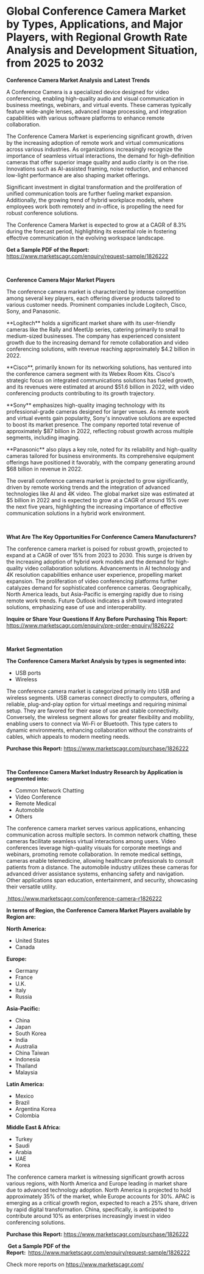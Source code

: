 <p><h1>Global Conference Camera Market by Types, Applications, and Major Players, with Regional Growth Rate Analysis and Development Situation, from 2025 to 2032</h1></p><p><strong>Conference Camera Market Analysis and Latest Trends</strong></p>
<p><p>A Conference Camera is a specialized device designed for video conferencing, enabling high-quality audio and visual communication in business meetings, webinars, and virtual events. These cameras typically feature wide-angle lenses, advanced image processing, and integration capabilities with various software platforms to enhance remote collaboration.</p><p>The Conference Camera Market is experiencing significant growth, driven by the increasing adoption of remote work and virtual communications across various industries. As organizations increasingly recognize the importance of seamless virtual interactions, the demand for high-definition cameras that offer superior image quality and audio clarity is on the rise. Innovations such as AI-assisted framing, noise reduction, and enhanced low-light performance are also shaping market offerings.</p><p>Significant investment in digital transformation and the proliferation of unified communication tools are further fueling market expansion. Additionally, the growing trend of hybrid workplace models, where employees work both remotely and in-office, is propelling the need for robust conference solutions. </p><p>The Conference Camera Market is expected to grow at a CAGR of 8.3% during the forecast period, highlighting its essential role in fostering effective communication in the evolving workspace landscape.</p></p>
<p><strong>Get a Sample PDF of the Report:&nbsp;</strong> <a href="https://www.marketscagr.com/enquiry/request-sample/1826222?utm_campaign=1999&utm_medium=2&utm_source=Github&utm_content=ia&utm_term=18022025&utm_id=conference-camera">https://www.marketscagr.com/enquiry/request-sample/1826222</a></p>
<p>&nbsp;</p>
<p><strong>Conference Camera Major Market Players</strong></p>
<p><p>The conference camera market is characterized by intense competition among several key players, each offering diverse products tailored to various customer needs. Prominent companies include Logitech, Cisco, Sony, and Panasonic.</p><p>**Logitech** holds a significant market share with its user-friendly cameras like the Rally and MeetUp series, catering primarily to small to medium-sized businesses. The company has experienced consistent growth due to the increasing demand for remote collaboration and video conferencing solutions, with revenue reaching approximately $4.2 billion in 2022.</p><p>**Cisco**, primarily known for its networking solutions, has ventured into the conference camera segment with its Webex Room Kits. Cisco's strategic focus on integrated communications solutions has fueled growth, and its revenues were estimated at around $51.6 billion in 2022, with video conferencing products contributing to its growth trajectory.</p><p>**Sony** emphasizes high-quality imaging technology with its professional-grade cameras designed for larger venues. As remote work and virtual events gain popularity, Sony's innovative solutions are expected to boost its market presence. The company reported total revenue of approximately $87 billion in 2022, reflecting robust growth across multiple segments, including imaging.</p><p>**Panasonic** also plays a key role, noted for its reliability and high-quality cameras tailored for business environments. Its comprehensive equipment offerings have positioned it favorably, with the company generating around $68 billion in revenue in 2022.</p><p>The overall conference camera market is projected to grow significantly, driven by remote working trends and the integration of advanced technologies like AI and 4K video. The global market size was estimated at $5 billion in 2022 and is expected to grow at a CAGR of around 15% over the next five years, highlighting the increasing importance of effective communication solutions in a hybrid work environment.</p></p>
<p>&nbsp;</p>
<p><strong>What Are The Key Opportunities For Conference Camera Manufacturers?</strong></p>
<p><p>The conference camera market is poised for robust growth, projected to expand at a CAGR of over 15% from 2023 to 2030. This surge is driven by the increasing adoption of hybrid work models and the demand for high-quality video collaboration solutions. Advancements in AI technology and 4K resolution capabilities enhance user experience, propelling market expansion. The proliferation of video conferencing platforms further catalyzes demand for sophisticated conference cameras. Geographically, North America leads, but Asia-Pacific is emerging rapidly due to rising remote work trends. Future Outlook indicates a shift toward integrated solutions, emphasizing ease of use and interoperability.</p></p>
<p><strong>Inquire or Share Your Questions If Any Before Purchasing This Report:</strong> <a href="https://www.marketscagr.com/enquiry/pre-order-enquiry/1826222?utm_campaign=1999&utm_medium=2&utm_source=Github&utm_content=ia&utm_term=18022025&utm_id=conference-camera">https://www.marketscagr.com/enquiry/pre-order-enquiry/1826222</a></p>
<p>&nbsp;</p>
<p><strong>Market Segmentation</strong></p>
<p><strong>The Conference Camera Market Analysis by types is segmented into:</strong></p>
<p><ul><li>USB ports</li><li>Wireless</li></ul></p>
<p><p>The conference camera market is categorized primarily into USB and wireless segments. USB cameras connect directly to computers, offering a reliable, plug-and-play option for virtual meetings and requiring minimal setup. They are favored for their ease of use and stable connectivity. Conversely, the wireless segment allows for greater flexibility and mobility, enabling users to connect via Wi-Fi or Bluetooth. This type caters to dynamic environments, enhancing collaboration without the constraints of cables, which appeals to modern meeting needs.</p></p>
<p><strong>Purchase this Report:&nbsp;</strong><a href="https://www.marketscagr.com/purchase/1826222?utm_campaign=1999&utm_medium=2&utm_source=Github&utm_content=ia&utm_term=18022025&utm_id=conference-camera">https://www.marketscagr.com/purchase/1826222</a></p>
<p>&nbsp;</p>
<p><strong>The Conference Camera Market Industry Research by Application is segmented into:</strong></p>
<p><ul><li>Common Network Chatting</li><li>Video Conference</li><li>Remote Medical</li><li>Automobile</li><li>Others</li></ul></p>
<p><p>The conference camera market serves various applications, enhancing communication across multiple sectors. In common network chatting, these cameras facilitate seamless virtual interactions among users. Video conferences leverage high-quality visuals for corporate meetings and webinars, promoting remote collaboration. In remote medical settings, cameras enable telemedicine, allowing healthcare professionals to consult patients from a distance. The automobile industry utilizes these cameras for advanced driver assistance systems, enhancing safety and navigation. Other applications span education, entertainment, and security, showcasing their versatile utility.</p></p>
<p><a href="https://www.marketscagr.com/conference-camera-r1826222?utm_campaign=1999&utm_medium=2&utm_source=Github&utm_content=ia&utm_term=18022025&utm_id=conference-camera">&nbsp;https://www.marketscagr.com/conference-camera-r1826222</a></p>
<p><strong>In terms of Region, the Conference Camera Market Players available by Region are:</strong></p>
<p>
    <p> <strong> North America: </strong>
        <ul>
            <li>United States</li>
            <li>Canada</li>
        </ul>
        </p> 
    <p> <strong> Europe: </strong>
        <ul>
            <li>Germany</li>
            <li>France</li>
            <li>U.K.</li>
            <li>Italy</li>
            <li>Russia</li>
        </ul>
        </p> 
    <p> <strong> Asia-Pacific: </strong>
        <ul>
            <li>China</li>
            <li>Japan</li>
            <li>South Korea</li>
            <li>India</li>
            <li>Australia</li>
            <li>China Taiwan</li>
            <li>Indonesia</li>
            <li>Thailand</li>
            <li>Malaysia</li>
        </ul>
        </p> 
    <p> <strong> Latin America: </strong>
        <ul>
            <li>Mexico</li>
            <li>Brazil</li>
            <li>Argentina Korea</li>
            <li>Colombia</li>
        </ul>
        </p> 
    <p> <strong> Middle East & Africa: </strong>
        <ul>
            <li>Turkey</li>
            <li>Saudi</li>
            <li>Arabia</li>
            <li>UAE</li>
            <li>Korea</li>
        </ul>
    </p>
    </p>
<p><p>The conference camera market is witnessing significant growth across various regions, with North America and Europe leading in market share due to advanced technology adoption. North America is projected to hold approximately 35% of the market, while Europe accounts for 30%. APAC is emerging as a critical growth region, expected to reach a 25% share, driven by rapid digital transformation. China, specifically, is anticipated to contribute around 10% as enterprises increasingly invest in video conferencing solutions.</p></p>
<p><strong>Purchase this Report: </strong><a href="https://www.marketscagr.com/purchase/1826222?utm_campaign=1999&utm_medium=2&utm_source=Github&utm_content=ia&utm_term=18022025&utm_id=conference-camera">https://www.marketscagr.com/purchase/1826222</a></p>
<p>&nbsp;<strong>Get a Sample PDF of the Report:&nbsp;&nbsp;</strong><a href="https://www.marketscagr.com/enquiry/request-sample/1826222?utm_campaign=1999&utm_medium=2&utm_source=Github&utm_content=ia&utm_term=18022025&utm_id=conference-camera">https://www.marketscagr.com/enquiry/request-sample/1826222</a></p>
<p><strong></strong></p>
<p>Check more reports on <a href="https://www.marketscagr.com/?utm_campaign=1999&utm_medium=2&utm_source=Github&utm_content=ia&utm_term=18022025&utm_id=conference-camera">https://www.marketscagr.com/</a></p>